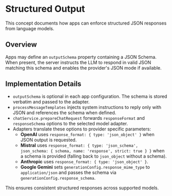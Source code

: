 # Structured Output

This concept documents how apps can enforce structured JSON responses from language models.

## Overview

Apps may define an `outputSchema` property containing a JSON Schema. When present, the server instructs the LLM to respond in valid JSON matching this schema and enables the provider's JSON mode if available.

## Implementation Details

- `outputSchema` is optional in each app configuration. The schema is stored verbatim and passed to the adapter.
- `processMessageTemplates` injects system instructions to reply only with JSON and references the schema when defined.
- `chatService.prepareChatRequest` forwards `responseFormat` and `responseSchema` options to the selected model adapter.
- Adapters translate these options to provider specific parameters:
  - **OpenAI** uses `response_format: { type: 'json_object' }` when JSON output is requested.
  - **Mistral** uses `response_format: { type: 'json_schema', json_schema: { schema, name: 'response', strict: true } }` when a schema is provided (falling back to `json_object` without a schema).
  - **Anthropic** uses `response_format: { type: 'json_object' }`.
  - **Google Gemini** sets `generationConfig.response_mime_type` to `application/json` and passes the schema via `generationConfig.response_schema`.

This ensures consistent structured responses across supported models.

